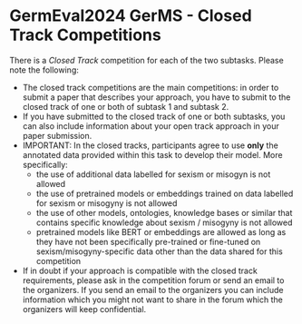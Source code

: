 # GermEval2024 GerMS - Closed Track Competitions

There is a _Closed Track_ competition for each of the two subtasks. Please note the following:

* The closed track competitions are the main competitions: in order to submit a paper that describes your approach, you have to submit to the closed track of 
  one or both of subtask 1 and subtask 2.
* If you have submitted to the closed track of one or both subtasks, you can also include information about your open track approach in your paper submission.
* IMPORTANT: In the closed tracks, participants agree to use **only** the annotated data provided within this task to develop their model. More specifically:
  * the use of additional data labelled for sexism or misogyn is not allowed
  * the use of pretrained models or embeddings trained on data labelled for sexism or misogyny is not allowed
  * the use of other models, ontologies, knowledge bases or similar that contains specific knowledge about sexism / misogyny is not allowed
  * pretrained models like BERT or embeddings are allowed as long as they have not been specifically pre-trained or fine-tuned on sexism/misogyny-specific data other than the data shared for this competition
* If in doubt if your approach is compatible with the closed track requirements, please ask in the competition forum or send an email to the 
  organizers. If you send an email to the organizers you can include information which you might not want to share in the forum which the organizers will 
  keep confidential. 
